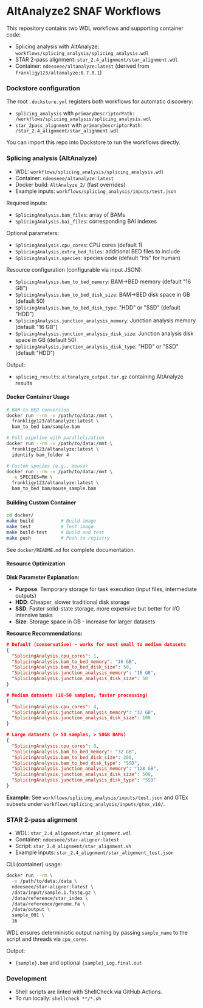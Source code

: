 # AltAnalyze2 SNAF Workflows

This repository contains two WDL workflows and supporting container code:

- Splicing analysis with AltAnalyze: `workflows/splicing_analysis/splicing_analysis.wdl`
- STAR 2-pass alignment: `star_2.4_alignment/star_alignment.wdl`
- Container: `ndeeseee/altanalyze:latest` (derived from `frankligy123/altanalyze:0.7.0.1`)

### Dockstore configuration

The root `.dockstore.yml` registers both workflows for automatic discovery:

- `splicing_analysis` with `primaryDescriptorPath: /workflows/splicing_analysis/splicing_analysis.wdl`
- `star_2pass_alignment` with `primaryDescriptorPath: /star_2.4_alignment/star_alignment.wdl`

You can import this repo into Dockstore to run the workflows directly.

### Splicing analysis (AltAnalyze)

- WDL: `workflows/splicing_analysis/splicing_analysis.wdl`
- Container: `ndeeseee/altanalyze:latest`
- Docker build: `AltAnalyze_2/` (fast overrides)
- Example inputs: `workflows/splicing_analysis/inputs/test.json`

Required inputs:
- `SplicingAnalysis.bam_files`: array of BAMs
- `SplicingAnalysis.bai_files`: corresponding BAI indexes

Optional parameters:
- `SplicingAnalysis.cpu_cores`: CPU cores (default 1)
- `SplicingAnalysis.extra_bed_files`: additional BED files to include
- `SplicingAnalysis.species`: species code (default "Hs" for human)

Resource configuration (configurable via input JSON):
- `SplicingAnalysis.bam_to_bed_memory`: BAM->BED memory (default "16 GB")
- `SplicingAnalysis.bam_to_bed_disk_size`: BAM->BED disk space in GB (default 50)
- `SplicingAnalysis.bam_to_bed_disk_type`: "HDD" or "SSD" (default "HDD")
- `SplicingAnalysis.junction_analysis_memory`: Junction analysis memory (default "16 GB")  
- `SplicingAnalysis.junction_analysis_disk_size`: Junction analysis disk space in GB (default 50)
- `SplicingAnalysis.junction_analysis_disk_type`: "HDD" or "SSD" (default "HDD")

Output:
- `splicing_results`: `altanalyze_output.tar.gz` containing AltAnalyze results

#### Docker Container Usage

```bash
# BAM to BED conversion
docker run --rm -v /path/to/data:/mnt \
  frankligy123/altanalyze:latest \
  bam_to_bed bam/sample.bam

# Full pipeline with parallelization
docker run --rm -v /path/to/data:/mnt \
  frankligy123/altanalyze:latest \
  identify bam_folder 4

# Custom species (e.g., mouse)
docker run --rm -v /path/to/data:/mnt \
  -e SPECIES=Mm \
  frankligy123/altanalyze:latest \
  bam_to_bed bam/mouse_sample.bam
```

#### Building Custom Container

```bash
cd docker/
make build          # Build image
make test           # Test image  
make build-test     # Build and test
make push           # Push to registry
```

See `docker/README.md` for complete documentation.

#### Resource Optimization

**Disk Parameter Explanation:**
- **Purpose**: Temporary storage for task execution (input files, intermediate outputs)
- **HDD**: Cheaper, slower traditional disk storage
- **SSD**: Faster solid-state storage, more expensive but better for I/O intensive tasks
- **Size**: Storage space in GB - increase for larger datasets

**Resource Recommendations:**
```json
# Default (conservative) - works for most small to medium datasets
{
  "SplicingAnalysis.cpu_cores": 1,
  "SplicingAnalysis.bam_to_bed_memory": "16 GB",
  "SplicingAnalysis.bam_to_bed_disk_size": 50,
  "SplicingAnalysis.junction_analysis_memory": "16 GB",
  "SplicingAnalysis.junction_analysis_disk_size": 50
}

# Medium datasets (10-50 samples, faster processing)
{
  "SplicingAnalysis.cpu_cores": 4,
  "SplicingAnalysis.junction_analysis_memory": "32 GB",
  "SplicingAnalysis.junction_analysis_disk_size": 100
}

# Large datasets (> 50 samples, > 50GB BAMs)  
{
  "SplicingAnalysis.cpu_cores": 8,
  "SplicingAnalysis.bam_to_bed_memory": "32 GB",
  "SplicingAnalysis.bam_to_bed_disk_size": 200,
  "SplicingAnalysis.bam_to_bed_disk_type": "SSD",
  "SplicingAnalysis.junction_analysis_memory": "128 GB", 
  "SplicingAnalysis.junction_analysis_disk_size": 500,
  "SplicingAnalysis.junction_analysis_disk_type": "SSD"
}
```

**Example**: See `workflows/splicing_analysis/inputs/test.json` and GTEx subsets under `workflows/splicing_analysis/inputs/gtex_v10/`.

### STAR 2-pass alignment

- WDL: `star_2.4_alignment/star_alignment.wdl`
- Container: `ndeeseee/star-aligner:latest`
- Script: `star_2.4_alignment/star_alignment.sh`
- Example inputs: `star_2.4_alignment/star_alignment_test.json`

CLI (container) usage:

```bash
docker run --rm \
  -v /path/to/data:/data \
  ndeeseee/star-aligner:latest \
  /data/input/sample.1.fastq.gz \
  /data/reference/star_index \
  /data/reference/genome.fa \
  /data/output \
  sample_001 \
  16
```

WDL ensures deterministic output naming by passing `sample_name` to the script and threads via `cpu_cores`.

Output:
- `{sample}.bam` and optional `{sample}_Log.final.out`

### Development

- Shell scripts are linted with ShellCheck via GitHub Actions.
- To run locally: `shellcheck **/*.sh`